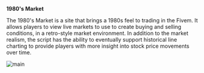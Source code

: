 **1980's Market**

The 1980's Market is a site that brings a 1980s feel to trading in the Fivem. It allows players to view live markets to use to create buying and selling conditions, in a retro-style market environment. In addition to the market realism, the script has the ability to eventually support historical line charting to provide players with more insight into stock price movements over time.

![main](https://user-images.githubusercontent.com/6237912/237017057-c1a0faee-99d9-4903-a60c-d3c36c60b398.png)
